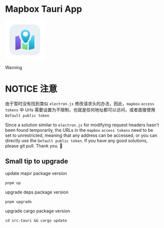 # Mapbox Tauri App

<img width="128" alt="app-icon" src="./app-icon.png">

> [!warning]
>
> # NOTICE 注意
>
> 由于暂时没有找到类似 `electron.js` 修改请求头的办法，因此，`mapbox` `access tokens` 中 Urls 需要设置为不限制，也就是任何地址都可以访问，或者直接使用 `Default public token`
>
> Since a solution similar to `electron.js` for modifying request headers hasn't been found temporarily, the URLs in the `mapbox` `access tokens` need to be set to unrestricted, meaning that any address can be accessed, or you can directly use the `Default public token`. If you have any good solutions, please git pull. Thank you. 🙏

## Small tip to upgrade

update major package version

```
pnpm up
```

upgrade deps package version

```
pnpm upgrade
```

upgrade cargo package version

```
cd src-tauri && cargo update
```
